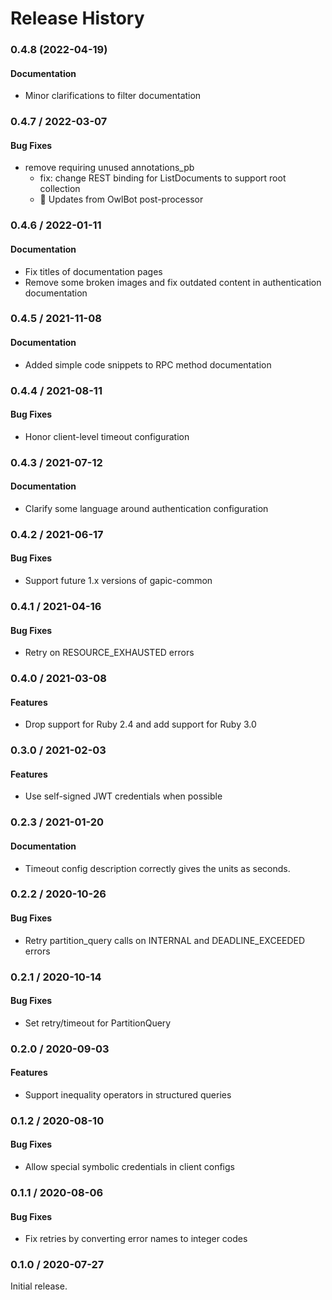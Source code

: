 # Release History

### 0.4.8 (2022-04-19)

#### Documentation

* Minor clarifications to filter documentation

### 0.4.7 / 2022-03-07

#### Bug Fixes

* remove requiring unused annotations_pb
  * fix: change REST binding for ListDocuments to support root collection
  * 🦉 Updates from OwlBot post-processor

### 0.4.6 / 2022-01-11

#### Documentation

* Fix titles of documentation pages
* Remove some broken images and fix outdated content in authentication documentation

### 0.4.5 / 2021-11-08

#### Documentation

* Added simple code snippets to RPC method documentation

### 0.4.4 / 2021-08-11

#### Bug Fixes

* Honor client-level timeout configuration

### 0.4.3 / 2021-07-12

#### Documentation

* Clarify some language around authentication configuration

### 0.4.2 / 2021-06-17

#### Bug Fixes

* Support future 1.x versions of gapic-common

### 0.4.1 / 2021-04-16

#### Bug Fixes

* Retry on RESOURCE_EXHAUSTED errors

### 0.4.0 / 2021-03-08

#### Features

* Drop support for Ruby 2.4 and add support for Ruby 3.0

### 0.3.0 / 2021-02-03

#### Features

* Use self-signed JWT credentials when possible

### 0.2.3 / 2021-01-20

#### Documentation

* Timeout config description correctly gives the units as seconds.

### 0.2.2 / 2020-10-26

#### Bug Fixes

* Retry partition_query calls on INTERNAL and DEADLINE_EXCEEDED errors

### 0.2.1 / 2020-10-14

#### Bug Fixes

* Set retry/timeout for PartitionQuery

### 0.2.0 / 2020-09-03

#### Features

* Support inequality operators in structured queries

### 0.1.2 / 2020-08-10

#### Bug Fixes

* Allow special symbolic credentials in client configs

### 0.1.1 / 2020-08-06

#### Bug Fixes

* Fix retries by converting error names to integer codes

### 0.1.0 / 2020-07-27

Initial release.
